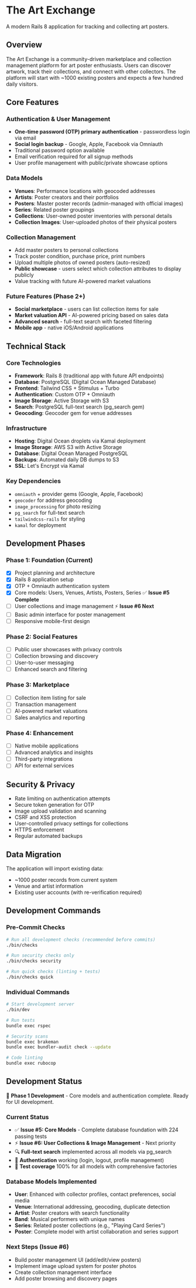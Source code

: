 # The Art Exchange

A modern Rails 8 application for tracking and collecting art posters.

## Overview

The Art Exchange is a community-driven marketplace and collection management platform for art poster enthusiasts. Users can discover artwork, track their collections, and connect with other collectors. The platform will start with ~1000 existing posters and expects a few hundred daily visitors.

## Core Features

### Authentication & User Management
- **One-time password (OTP) primary authentication** - passwordless login via email
- **Social login backup** - Google, Apple, Facebook via Omniauth
- Traditional password option available
- Email verification required for all signup methods
- User profile management with public/private showcase options

### Data Models
- **Venues**: Performance locations with geocoded addresses
- **Artists**: Poster creators and their portfolios  
- **Posters**: Master poster records (admin-managed with official images)
- **Series**: Related poster groupings
- **Collections**: User-owned poster inventories with personal details
- **Collection Images**: User-uploaded photos of their physical posters

### Collection Management
- Add master posters to personal collections
- Track poster condition, purchase price, print numbers
- Upload multiple photos of owned posters (auto-resized)
- **Public showcase** - users select which collection attributes to display publicly
- Value tracking with future AI-powered market valuations

### Future Features (Phase 2+)
- **Social marketplace** - users can list collection items for sale
- **Market valuation API** - AI-powered pricing based on sales data
- **Advanced search** - full-text search with faceted filtering
- **Mobile app** - native iOS/Android applications

## Technical Stack

### Core Technologies
- **Framework**: Rails 8 (traditional app with future API endpoints)
- **Database**: PostgreSQL (Digital Ocean Managed Database)
- **Frontend**: Tailwind CSS + Stimulus + Turbo
- **Authentication**: Custom OTP + Omniauth
- **Image Storage**: Active Storage with S3
- **Search**: PostgreSQL full-text search (pg_search gem)
- **Geocoding**: Geocoder gem for venue addresses

### Infrastructure
- **Hosting**: Digital Ocean droplets via Kamal deployment
- **Image Storage**: AWS S3 with Active Storage
- **Database**: Digital Ocean Managed PostgreSQL
- **Backups**: Automated daily DB dumps to S3
- **SSL**: Let's Encrypt via Kamal

### Key Dependencies
- `omniauth` + provider gems (Google, Apple, Facebook)
- `geocoder` for address geocoding
- `image_processing` for photo resizing
- `pg_search` for full-text search
- `tailwindcss-rails` for styling
- `kamal` for deployment

## Development Phases

### Phase 1: Foundation (Current)
- [x] Project planning and architecture
- [x] Rails 8 application setup
- [x] OTP + Omniauth authentication system
- [x] Core models: Users, Venues, Artists, Posters, Series ✅ **Issue #5 Complete**
- [ ] User collections and image management ⚡ **Issue #6 Next**
- [ ] Basic admin interface for poster management
- [ ] Responsive mobile-first design

### Phase 2: Social Features
- [ ] Public user showcases with privacy controls
- [ ] Collection browsing and discovery
- [ ] User-to-user messaging
- [ ] Enhanced search and filtering

### Phase 3: Marketplace
- [ ] Collection item listing for sale
- [ ] Transaction management
- [ ] AI-powered market valuations
- [ ] Sales analytics and reporting

### Phase 4: Enhancement
- [ ] Native mobile applications
- [ ] Advanced analytics and insights
- [ ] Third-party integrations
- [ ] API for external services

## Security & Privacy

- Rate limiting on authentication attempts
- Secure token generation for OTP
- Image upload validation and scanning
- CSRF and XSS protection
- User-controlled privacy settings for collections
- HTTPS enforcement
- Regular automated backups

## Data Migration

The application will import existing data:
- ~1000 poster records from current system
- Venue and artist information
- Existing user accounts (with re-verification required)

## Development Commands

### Pre-Commit Checks
```bash
# Run all development checks (recommended before commits)
./bin/checks

# Run security checks only
./bin/checks security

# Run quick checks (linting + tests)
./bin/checks quick
```

### Individual Commands
```bash
# Start development server
./bin/dev

# Run tests
bundle exec rspec

# Security scans
bundle exec brakeman
bundle exec bundler-audit check --update

# Code linting
bundle exec rubocop
```

## Development Status

🎯 **Phase 1 Development** - Core models and authentication complete. Ready for UI development.

### Current Status
- ✅ **Issue #5: Core Models** - Complete database foundation with 224 passing tests
- ⚡ **Issue #6: User Collections & Image Management** - Next priority
- 🔍 **Full-text search** implemented across all models via pg_search
- 🔐 **Authentication** working (login, logout, profile management)
- 🧪 **Test coverage** 100% for all models with comprehensive factories

### Database Models Implemented
- **User**: Enhanced with collector profiles, contact preferences, social media
- **Venue**: International addressing, geocoding, duplicate detection  
- **Artist**: Poster creators with search functionality
- **Band**: Musical performers with unique names
- **Series**: Related poster collections (e.g., "Playing Card Series")
- **Poster**: Complete model with artist collaboration and series support

### Next Steps (Issue #6)
- Build poster management UI (add/edit/view posters)
- Implement image upload system for poster photos
- Create collection management interface
- Add poster browsing and discovery pages
